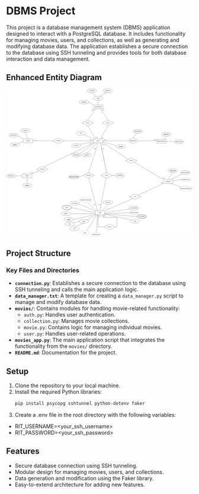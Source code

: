 # DBMS Project

This project is a database management system (DBMS) application designed to interact with a PostgreSQL database. It includes functionality for managing movies, users, and collections, as well as generating and modifying database data. The application establishes a secure connection to the database using SSH tunneling and provides tools for both database interaction and data management.

## Enhanced Entity Diagram

![enhanced entity diagram](EER.png)

## Project Structure

### Key Files and Directories

- **`connection.py`**: Establishes a secure connection to the database using SSH tunneling and calls the main application logic.
- **`data_manager.txt`**: A template for creating a `data_manager.py` script to manage and modify database data.
- **`movies/`**: Contains modules for handling movie-related functionality:
  - `auth.py`: Handles user authentication.
  - `collection.py`: Manages movie collections.
  - `movie.py`: Contains logic for managing individual movies.
  - `user.py`: Handles user-related operations.
- **`movies_app.py`**: The main application script that integrates the functionality from the `movies/` directory.
- **`README.md`**: Documentation for the project.

## Setup

1. Clone the repository to your local machine.
2. Install the required Python libraries:
   ```sh
   pip install psycopg sshtunnel python-dotenv faker
3. Create a .env file in the root directory with the following variables:

- RIT_USERNAME=<your_ssh_username>
- RIT_PASSWORD=<your_ssh_password>

## Features

- Secure database connection using SSH tunneling.
- Modular design for managing movies, users, and collections.
- Data generation and modification using the Faker library.
- Easy-to-extend architecture for adding new features.
